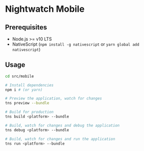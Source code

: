 # Nightwatch Mobile

## Prerequisites

- Node.js >= v10 LTS
- NativeScript (`npm install -g nativescript` or `yarn global add nativescript`)

## Usage

``` bash
cd src/mobile

# Install dependencies
npm i # (or yarn)

# Preview the application, watch for changes
tns preview --bundle

# Build for production
tns build <platform> --bundle

# Build, watch for changes and debug the application
tns debug <platform> --bundle

# Build, watch for changes and run the application
tns run <platform> --bundle
```